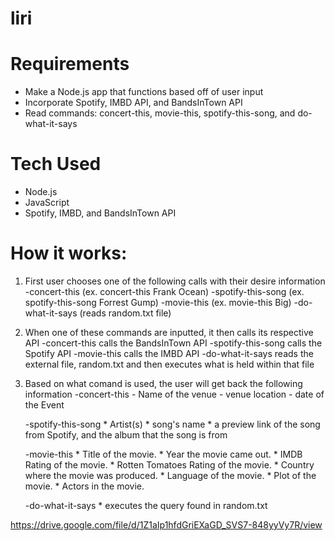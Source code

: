 # liri

# Requirements 
- Make a Node.js app that functions based off of user input 
- Incorporate Spotify, IMBD API, and BandsInTown API
- Read commands: concert-this, movie-this, spotify-this-song, and do-what-it-says

 # Tech Used
 - Node.js
 - JavaScript
 - Spotify, IMBD, and BandsInTown API

# How it works: 

1. First user chooses one of the following calls with their desire information 
    -concert-this (ex. concert-this Frank Ocean)
    -spotify-this-song (ex. spotify-this-song Forrest Gump)
    -movie-this (ex. movie-this Big)
    -do-what-it-says (reads random.txt file)

2. When one of these commands are inputted, it then calls its respective API
    -concert-this calls the BandsInTown API
    -spotify-this-song calls the Spotify API
    -movie-this calls the IMBD API
    -do-what-it-says reads the external file, random.txt and then executes what is held within that file 

3. Based on what comand is used, the user will get back the following information 
    -concert-this
          - Name of the venue
          - venue location
          -  date of the Event

    -spotify-this-song 
          * Artist(s)
          * song's name
          * a preview link of the song from Spotify, and the album that the song is from

    -movie-this 
          * Title of the movie.
          * Year the movie came out.
          * IMDB Rating of the movie.
          * Rotten Tomatoes Rating of the movie.
          * Country where the movie was produced.
          * Language of the movie.
          * Plot of the movie.
          * Actors in the movie.

    -do-what-it-says
          * executes the query found in random.txt 


https://drive.google.com/file/d/1Z1aIp1hfdGriEXaGD_SVS7-848yyVy7R/view